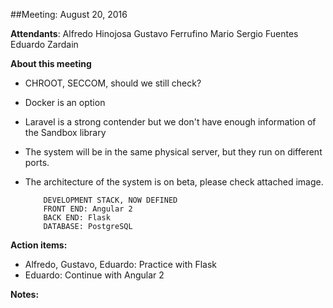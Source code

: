 ##Meeting: August 20, 2016

**Attendants**: 
     Alfredo Hinojosa               Gustavo Ferrufino
     Mario Sergio Fuentes           Eduardo Zardain
     
**About this meeting**


* CHROOT, SECCOM, should we still check?
* Docker is an option
* Laravel is a strong contender but we don't have enough information of the Sandbox library
* The system will be in the same physical server, but they run on different ports.
* The architecture of the system is on beta, please check attached image.


          DEVELOPMENT STACK, NOW DEFINED
          FRONT END: Angular 2
          BACK END: Flask
          DATABASE: PostgreSQL


**Action items:**


* Alfredo, Gustavo, Eduardo: Practice with Flask
* Eduardo: Continue with Angular 2


**Notes:**

